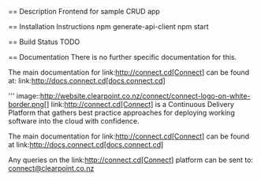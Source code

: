 == Description
Frontend for sample CRUD app

== Installation Instructions
npm generate-api-client
npm start

== Build Status
TODO

== Documentation
There is no further specific documentation for this.

The main documentation for link:http://connect.cd[Connect] can be found at: link:http://docs.connect.cd[docs.connect.cd]

'''
image::http://website.clearpoint.co.nz/connect/connect-logo-on-white-border.png[]
link:http://connect.cd[Connect] is a Continuous Delivery Platform that gathers best practice approaches for deploying working software into the cloud with confidence.

The main documentation for link:http://connect.cd[Connect] can be found at link:http://docs.connect.cd[docs.connect.cd]

Any queries on the link:http://connect.cd[Connect] platform can be sent to: connect@clearpoint.co.nz
